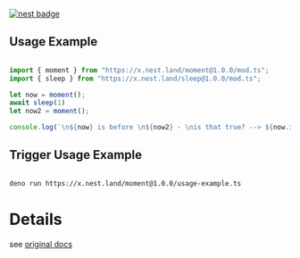 [![nest badge](https://nest.land/badge.svg)](https://nest.land/package/moment)


## Usage Example

```ts

import { moment } from "https://x.nest.land/moment@1.0.0/mod.ts";
import { sleep } from "https://x.nest.land/sleep@1.0.0/mod.ts";

let now = moment();
await sleep(1)
let now2 = moment();

console.log(`\n${now} is before \n${now2} - \nis that true? --> ${now.isBefore(now2)} `)

```

## Trigger Usage Example

```sh

deno run https://x.nest.land/moment@1.0.0/usage-example.ts

```

# Details 
see [original docs](https://momentjs.com/docs/)
